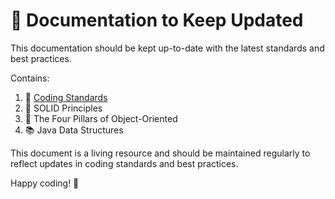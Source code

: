 # 📄 Documentation to Keep Updated

This documentation should be kept up-to-date with the latest standards and best practices. 

Contains:

1. 📏  [Coding Standards](CodingStandards.md)
2. 🧱 SOLID Principles
3. 🎨 The Four Pillars of Object-Oriented
4. 📚 Java Data Structures

This document is a living resource and should be maintained regularly to reflect updates in coding standards and best practices.

Happy coding! 🚀

